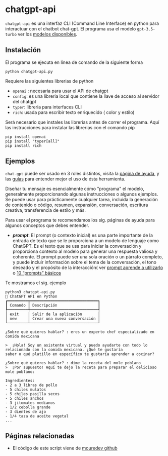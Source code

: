
# chatgpt-api

`chatgpt-api` es una interfaz CLI (Command Line Interface) en python para interactuar con el chatbot chat-gpt. El programa usa el modelo `gpt-3.5-turbo` ver los [modelos disponibles](https://platform.openai.com/docs/models/overview).


## Instalación

El programa se ejecuta en línea de comando de la siguiente forma

```unix
python chatgpt-api.py
```

Requiere las siguientes librerias de python 

- `openai` : necesaria para usar el API de chatgpt
- `config`: es una libreria local que contiene la llave de acceso al servidor del chatgpt 
- `typer`: libreria para interfaces CLI
- `rich`: usada para escribir texto enriquecido ( color y estilo)


Será necesario que instales las librerias antes de correr el programa. Aquí las instrucciones para instalar las librerias con el comando pip

```unix
pip install openai
pip install "typer[all]"
pip install rich
````

## Ejemplos

`chat-gpt` puede ser usado en 3 roles distintos, visita la [página de ayuda](https://platform.openai.com/docs/introduction/overview), y las [guías](https://help.openai.com/en/articles/7042661-chatgpt-api-transition-guide) para entender mejor el uso de ésta herramienta.

Diseñar tu mensaje es esencialmente cómo "programa" el modelo, generalmente proporcionando algunas instrucciones o algunos ejemplos. Se puede usar para prácticamente cualquier tarea, incluida la generación de contenido o código, resumen, expansión, conversación, escritura creativa, transferencia de estilo y más.

Para usar el programa te recomendamos los sig. páginas de ayuda para algunos conceptos que debes entender.

- ***prompt***:  El prompt (o contexto inicial) es una parte importante de la entrada de texto que se le proporciona a un modelo de lenguaje como ChatGPT. Es el texto que se usa para iniciar la conversación y proporciona contexto al modelo para generar una respuesta valiosa y coherente. El prompt puede ser una sola oración o un párrafo completo, y puede incluir información sobre el tema de la conversación, el tono deseado y el propósito de la interacción( ver [prompt aprende a utilizarlo](https://www.bilib.es/actualidad/blog/noticia/articulo/el-prompt-de-chatgpt-aprende-a-utilizarlo-para-obtener-los-mejores-resultados/) o [10 “prompts” básicos](https://elandroidefeliz.com/chatgpt-prompts-basicos-para-principiantes/)

Te mostramos el sig. ejemplo

```
python3 chatgpt-api.py
💬 ChatGPT API en Python
┏━━━━━━━━━┳━━━━━━━━━━━━━━━━━━━━━━━━━━━━━━┓
┃ Comando ┃ Descripción                  ┃
┡━━━━━━━━━╇━━━━━━━━━━━━━━━━━━━━━━━━━━━━━━┩
│ exit    │ Salir de la aplicación       │
│ new     │ Crear una nueva conversación │
└─────────┴──────────────────────────────┘

¿Sobre qué quieres hablar? : eres un experto chef especializado en comida mexicana

>  ¡Hola! Soy un asistente virtual y puedo ayudarte con todo lo relacionado con la comida mexicana. ¿Qué te gustaría
saber o qué platillo en específico te gustaría aprender a cocinar?

¿Sobre qué quieres hablar? : dime la receta del mole poblano
>  ¡Por supuesto! Aquí te dejo la receta para preparar el delicioso mole poblano:

Ingredientes:
- 2 a 3 libras de pollo
- 5 chiles mulatos
- 5 chiles pasilla secos
- 5 chiles anchos
- 3 jitomates medianos
- 1/2 cebolla grande
- 3 dientes de ajo
- 1/4 taza de aceite vegetal
...
```

## Páginas relacionadas

- El código de este script viene de [mouredev github](https://gist.github.com/mouredev/58abfbcef017efaf3852e8821564c011)





